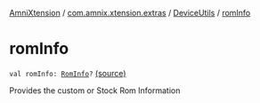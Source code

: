 [AmniXtension](../../index.md) / [com.amnix.xtension.extras](../index.md) / [DeviceUtils](index.md) / [romInfo](./rom-info.md)

# romInfo

`val romInfo: `[`RomInfo`](-rom-info/index.md)`?` [(source)](https://github.com/AmniX/AmniXTension/tree/master/AmniXtension/src/main/java/com/amnix/xtension/extras/DeviceUtils.kt#L157)

Provides the custom or Stock Rom Information


